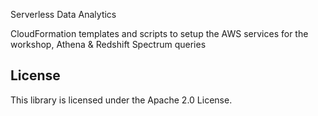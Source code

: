 Serverless Data Analytics

CloudFormation templates and scripts to setup the AWS services for the workshop, Athena & Redshift Spectrum queries

## License

This library is licensed under the Apache 2.0 License. 

